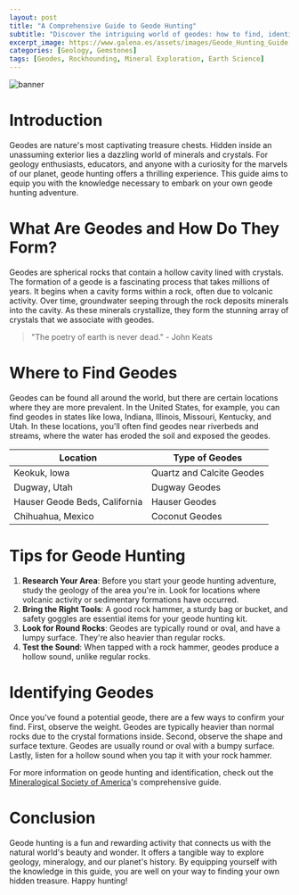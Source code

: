 ```yaml
---
layout: post
title: "A Comprehensive Guide to Geode Hunting"
subtitle: "Discover the intriguing world of geodes: how to find, identify, and understand their formation process."
excerpt_image: https://www.galena.es/assets/images/Geode_Hunting_Guide.png
categories: [Geology, Gemstones]
tags: [Geodes, Rockhounding, Mineral Exploration, Earth Science]
---
```


![banner](https://www.galena.es/assets/images/Geode_Hunting_Guide.png "An informative graphic illustrating key tips for geode hunting, featuring images of various geodes, tools for excavation, and diagrams explaining the formation process of geodes. Ideal for geology enthusiasts and educators.")

# Introduction

Geodes are nature's most captivating treasure chests. Hidden inside an unassuming exterior lies a dazzling world of minerals and crystals. For geology enthusiasts, educators, and anyone with a curiosity for the marvels of our planet, geode hunting offers a thrilling experience. This guide aims to equip you with the knowledge necessary to embark on your own geode hunting adventure.

# What Are Geodes and How Do They Form?

Geodes are spherical rocks that contain a hollow cavity lined with crystals. The formation of a geode is a fascinating process that takes millions of years. It begins when a cavity forms within a rock, often due to volcanic activity. Over time, groundwater seeping through the rock deposits minerals into the cavity. As these minerals crystallize, they form the stunning array of crystals that we associate with geodes.

> "The poetry of earth is never dead." - John Keats

# Where to Find Geodes

Geodes can be found all around the world, but there are certain locations where they are more prevalent. In the United States, for example, you can find geodes in states like Iowa, Indiana, Illinois, Missouri, Kentucky, and Utah. In these locations, you'll often find geodes near riverbeds and streams, where the water has eroded the soil and exposed the geodes. 

| Location | Type of Geodes |
|---|---|
| Keokuk, Iowa | Quartz and Calcite Geodes |
| Dugway, Utah | Dugway Geodes |
| Hauser Geode Beds, California | Hauser Geodes |
| Chihuahua, Mexico | Coconut Geodes |

# Tips for Geode Hunting

1. **Research Your Area**: Before you start your geode hunting adventure, study the geology of the area you're in. Look for locations where volcanic activity or sedimentary formations have occurred.
2. **Bring the Right Tools**: A good rock hammer, a sturdy bag or bucket, and safety goggles are essential items for your geode hunting kit.
3. **Look for Round Rocks**: Geodes are typically round or oval, and have a lumpy surface. They're also heavier than regular rocks.
4. **Test the Sound**: When tapped with a rock hammer, geodes produce a hollow sound, unlike regular rocks.

# Identifying Geodes

Once you’ve found a potential geode, there are a few ways to confirm your find. First, observe the weight. Geodes are typically heavier than normal rocks due to the crystal formations inside. Second, observe the shape and surface texture. Geodes are usually round or oval with a bumpy surface. Lastly, listen for a hollow sound when you tap it with your rock hammer.

For more information on geode hunting and identification, check out the [Mineralogical Society of America](http://www.minsocam.org/)'s comprehensive guide.

# Conclusion

Geode hunting is a fun and rewarding activity that connects us with the natural world's beauty and wonder. It offers a tangible way to explore geology, mineralogy, and our planet's history. By equipping yourself with the knowledge in this guide, you are well on your way to finding your own hidden treasure. Happy hunting!